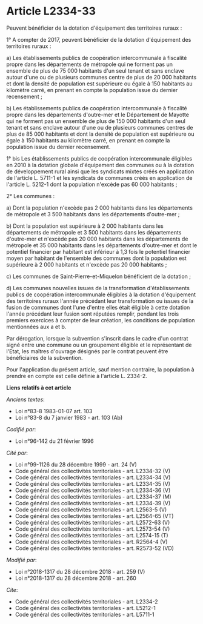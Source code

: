 # Article L2334-33

Peuvent bénéficier de la dotation d'équipement des territoires ruraux :

1° A compter de 2017, peuvent bénéficier de la dotation d'équipement des territoires ruraux :

a) Les établissements publics de coopération intercommunale à fiscalité propre dans les départements de métropole qui ne
forment pas un ensemble de plus de 75 000 habitants d'un seul tenant et sans enclave autour d'une ou de plusieurs communes
centre de plus de 20 000 habitants et dont la densité de population est supérieure ou égale à 150 habitants au kilomètre
carré, en prenant en compte la population issue du dernier recensement ;

b) Les établissements publics de coopération intercommunale à fiscalité propre dans les départements d'outre-mer et le
Département de Mayotte qui ne forment pas un ensemble de plus de 150 000 habitants d'un seul tenant et sans enclave autour
d'une ou de plusieurs communes centres de plus de 85 000 habitants et dont la densité de population est supérieure ou égale à
150 habitants au kilomètre carré, en prenant en compte la population issue du dernier recensement.

1° bis Les établissements publics de coopération intercommunale éligibles en 2010 à la dotation globale d'équipement des
communes ou à la dotation de développement rural ainsi que les syndicats mixtes créés en application de l'article L. 5711-1
et les syndicats de communes créés en application de l'article L. 5212-1 dont la population n'excède pas 60 000 habitants ;

2° Les communes :

a) Dont la population n'excède pas 2 000 habitants dans les départements de métropole et 3 500 habitants dans les
départements d'outre-mer ;

b) Dont la population est supérieure à 2 000 habitants dans les départements de métropole et 3 500 habitants dans les
départements d'outre-mer et n'excède pas 20 000 habitants dans les départements de métropole et 35 000 habitants dans les
départements d'outre-mer et dont le potentiel financier par habitant est inférieur à 1,3 fois le potentiel financier moyen
par habitant de l'ensemble des communes dont la population est supérieure à 2 000 habitants et n'excède pas 20 000
habitants ;

c) Les communes de Saint-Pierre-et-Miquelon bénéficient de la dotation ;

d) Les communes nouvelles issues de la transformation d'établissements publics de coopération intercommunale éligibles à la
dotation d'équipement des territoires ruraux l'année précédant leur transformation ou issues de la fusion de communes dont
l'une d'entre elles était éligible à cette dotation l'année précédant leur fusion sont réputées remplir, pendant les trois
premiers exercices à compter de leur création, les conditions de population mentionnées aux a et b.

Par dérogation, lorsque la subvention s'inscrit dans le cadre d'un contrat signé entre une commune ou un groupement éligible
et le représentant de l'Etat, les maîtres d'ouvrage désignés par le contrat peuvent être bénéficiaires de la subvention.

Pour l'application du présent article, sauf mention contraire, la population à prendre en compte est celle définie à
l'article L. 2334-2.

**Liens relatifs à cet article**

_Anciens textes_:

  - Loi n°83-8 1983-01-07 art. 103
  - Loi n°83-8 du 7 janvier 1983 - art. 103 (Ab)

_Codifié par_:

  - Loi n°96-142 du 21 février 1996

_Cité par_:

  - Loi n°99-1126 du 28 décembre 1999 - art. 24 (V)
  - Code général des collectivités territoriales - art. L2334-32 (V)
  - Code général des collectivités territoriales - art. L2334-34 (V)
  - Code général des collectivités territoriales - art. L2334-35 (V)
  - Code général des collectivités territoriales - art. L2334-36 (V)
  - Code général des collectivités territoriales - art. L2334-37 (M)
  - Code général des collectivités territoriales - art. L2334-39 (V)
  - Code général des collectivités territoriales - art. L2563-5 (V)
  - Code général des collectivités territoriales - art. L2564-65 (VT)
  - Code général des collectivités territoriales - art. L2572-63 (V)
  - Code général des collectivités territoriales - art. L2573-54 (V)
  - Code général des collectivités territoriales - art. L2574-15 (T)
  - Code général des collectivités territoriales - art. R2564-4 (V)
  - Code général des collectivités territoriales - art. R2573-52 (VD)

_Modifié par_:

  - Loi n°2018-1317 du 28 décembre 2018 - art. 259 (V)
  - Loi n°2018-1317 du 28 décembre 2018 - art. 260

_Cite_:

  - Code général des collectivités territoriales - art. L2334-2
  - Code général des collectivités territoriales - art. L5212-1
  - Code général des collectivités territoriales - art. L5711-1
